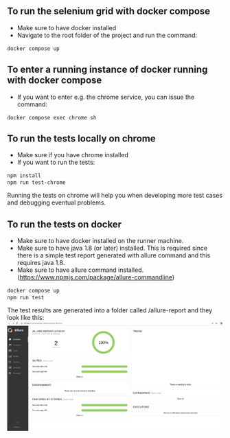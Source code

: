 ## To run the selenium grid with docker compose
* Make sure to have docker installed
* Navigate to the root folder of the project and run the command:

```
docker compose up
```
## To enter a running instance of docker running with docker compose
* If you want to enter e.g. the chrome service, you can issue the command:
```
docker compose exec chrome sh
```

## To run the tests locally on chrome
* Make sure if you have chrome installed
* If you want to run the tests:

```
npm install
npm run test-chrome
```
Running the tests on chrome will help you when developing more test cases and debugging eventual problems.

## To run the tests on docker 
* Make sure to have docker installed on the runner machine.
* Make sure to have java 1.8 (or later) installed. This is required since there is a simple test report generated with allure command and this requires java 1.8.
* Make sure to have allure command installed. (https://www.npmjs.com/package/allure-commandline)

```
docker compose up
npm run test
```

The test results are generated into a folder called /allure-report and they look like this:
![Test Report](./documentation-pics/report.png)
